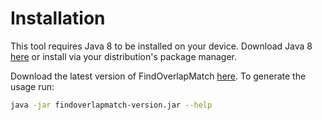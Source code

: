 #  Installation
This tool requires Java 8 to be installed on your device. Download Java 8 
[here](http://www.oracle.com/technetwork/java/javase/downloads/jre8-downloads-2133155.html) 
or install via your distribution's package manager.

Download the latest version of FindOverlapMatch [here](https://github.com/biopet/findoverlapmatch/releases/). 
To generate the usage run:
```bash
java -jar findoverlapmatch-version.jar --help
```